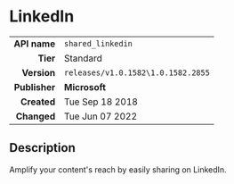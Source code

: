# LinkedIn
| | |
|-:|-|
|**API name**|`shared_linkedin`|
|**Tier**|Standard|
|**Version**|`releases/v1.0.1582\1.0.1582.2855`|
|**Publisher**|**Microsoft**|
|**Created**|Tue Sep 18 2018|
|**Changed**|Tue Jun 07 2022|

## Description
Amplify your content's reach by easily sharing on LinkedIn.
